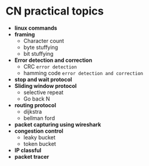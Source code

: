 # CN practical topics

- **linux commands**
- **framing**
	- Character count
	- byte stuffying
	- bit stuffying
- **Error detection and correction**
    - CRC  `error detection`
    - hamming code  `error detection and correction`
- **stop and wait protocol**
- **Sliding window protocol**
	- selective repeat
	- Go back N
- **routing protocol**
	- dijkstra
	- bellman ford
- **packet capturing using wireshark**
- **congestion control**
	- leaky bucket
	- token bucket
- **IP classful**
- **packet tracer**